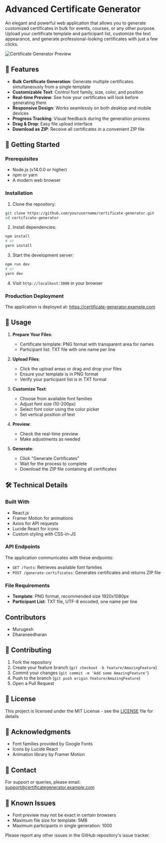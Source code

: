 # Advanced Certificate Generator

An elegant and powerful web application that allows you to generate customized certificates in bulk for events, courses, or any other purpose. Upload your certificate template and participant list, customize the text appearance, and generate professional-looking certificates with just a few clicks.

![Certificate Generator Preview](![image](https://github.com/user-attachments/assets/cad4b51a-b8fd-463a-825c-45bb81d97355)
)

## 🌟 Features

- **Bulk Certificate Generation**: Generate multiple certificates simultaneously from a single template
- **Customizable Text**: Control font family, size, color, and position
- **Real-time Preview**: See how your certificates will look before generating them
- **Responsive Design**: Works seamlessly on both desktop and mobile devices
- **Progress Tracking**: Visual feedback during the generation process
- **Drag & Drop**: Easy file upload interface
- **Download as ZIP**: Receive all certificates in a convenient ZIP file

## 🚀 Getting Started

### Prerequisites

- Node.js (v14.0.0 or higher)
- npm or yarn
- A modern web browser

### Installation

1. Clone the repository:
```bash
git clone https://github.com/yourusername/certificate-generator.git
cd certificate-generator
```

2. Install dependencies:
```bash
npm install
# or
yarn install
```

3. Start the development server:
```bash
npm run dev
# or
yarn dev
```

4. Visit `http://localhost:3000` in your browser

### Production Deployment

The application is deployed at: https://certificate-generator.example.com

## 📝 Usage

1. **Prepare Your Files**:
   - Certificate template: PNG format with transparent area for names
   - Participant list: TXT file with one name per line

2. **Upload Files**:
   - Click the upload areas or drag and drop your files
   - Ensure your template is in PNG format
   - Verify your participant list is in TXT format

3. **Customize Text**:
   - Choose from available font families
   - Adjust font size (10-200px)
   - Select font color using the color picker
   - Set vertical position of text

4. **Preview**:
   - Check the real-time preview
   - Make adjustments as needed

5. **Generate**:
   - Click "Generate Certificates"
   - Wait for the process to complete
   - Download the ZIP file containing all certificates

## 🛠️ Technical Details

### Built With
- React.js
- Framer Motion for animations
- Axios for API requests
- Lucide React for icons
- Custom styling with CSS-in-JS

### API Endpoints

The application communicates with these endpoints:

- `GET /fonts`: Retrieves available font families
- `POST /generate-certificates`: Generates certificates and returns ZIP file

### File Requirements

- **Template**: PNG format, recommended size 1920x1080px
- **Participant List**: TXT file, UTF-8 encoded, one name per line

## Contributors
- Murugesh
- Dharaneedharan

## 🤝 Contributing

1. Fork the repository
2. Create your feature branch (`git checkout -b feature/AmazingFeature`)
3. Commit your changes (`git commit -m 'Add some AmazingFeature'`)
4. Push to the branch (`git push origin feature/AmazingFeature`)
5. Open a Pull Request

## 📜 License

This project is licensed under the MIT License - see the [LICENSE](LICENSE) file for details

## 🙏 Acknowledgments

- Font families provided by Google Fonts
- Icons by Lucide React
- Animation library by Framer Motion

## 📧 Contact

For support or queries, please email: support@certificategenerator.example.com

## 🐛 Known Issues

- Font preview may not be exact in certain browsers
- Maximum file size for template: 5MB
- Maximum participants in single generation: 1000

Please report any other issues in the GitHub repository's issue tracker.
